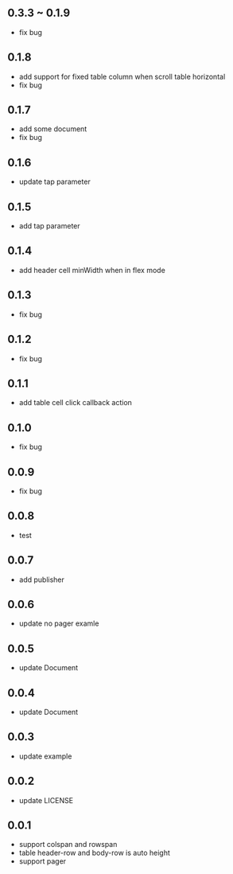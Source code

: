 ## 0.3.3 ~ 0.1.9

- fix bug

## 0.1.8

- add support for fixed table column when scroll table horizontal
- fix bug

## 0.1.7

- add some document
- fix bug

## 0.1.6

- update tap parameter

## 0.1.5

- add tap parameter

## 0.1.4

- add header cell minWidth when in flex mode

## 0.1.3

- fix bug

## 0.1.2

- fix bug

## 0.1.1

- add table cell click callback action

## 0.1.0

- fix bug

## 0.0.9

- fix bug

## 0.0.8

- test

## 0.0.7

- add publisher

## 0.0.6

- update no pager examle

## 0.0.5

- update Document

## 0.0.4

- update Document

## 0.0.3

- update example

## 0.0.2

- update LICENSE

## 0.0.1

- support colspan and rowspan
- table header-row and body-row is auto height
- support pager
